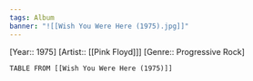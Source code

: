 ```yaml
---
tags: Album
banner: "![[Wish You Were Here (1975).jpg]]"
---
```

[Year:: 1975]
[Artist:: [[Pink Floyd]]]
[Genre:: Progressive Rock]
```dataview
TABLE FROM [[Wish You Were Here (1975)]]
```
